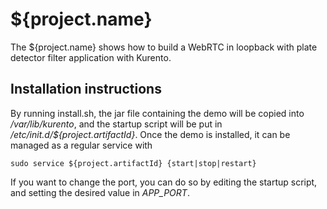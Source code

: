 ${project.name}
======================

The ${project.name} shows how to build a WebRTC in loopback with plate detector filter application with Kurento.

Installation instructions
-------------------------

By running install.sh, the jar file containing the demo will be copied into 
_/var/lib/kurento_, and the startup script will be put in _/etc/init.d/${project.artifactId}_. Once the demo is installed, it can be managed as a regular service with

```
sudo service ${project.artifactId} {start|stop|restart}
```

If you want to change the port, you can do so by editing the startup script, and setting the desired value in _APP\_PORT_.